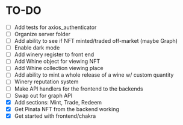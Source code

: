 # TO-DO
- [ ] Add tests for axios\_authenticator
- [ ] Organize server folder
- [ ] Add ability to see if NFT minted/traded off-market (maybe Graph)
- [ ] Enable dark mode
- [ ] Add winery register to front end
- [ ] Add Whine object for viewing NFT
- [ ] Add Whine collection viewing place
- [ ] Add ability to mint a whole release of a wine w/ custom quantity
- [ ] Winery reputation system
- [ ] Make API handlers for the frontend to the backends
- [ ] Swap out for graph API
- [x] Add sections: Mint, Trade, Redeem
- [x] Get Pinata NFT from the backend working
- [x] Get started with frontend/chakra
